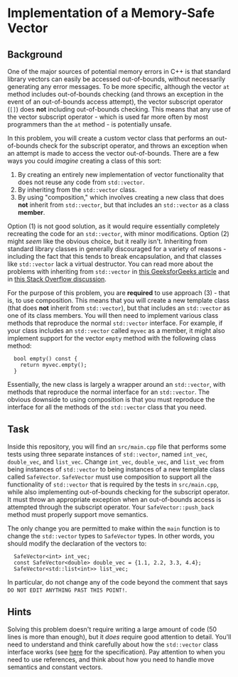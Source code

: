 # Implementation of a Memory-Safe Vector

## Background

One of the major sources of potential memory errors in C++ is that standard library vectors can easily be accessed out-of-bounds, without necessarily generating any error messages.
To be more specific, although the vector `at` method includes out-of-bounds checking (and throws an exception in the event of an out-of-bounds access attempt), the vector subscript operator (`[]`) does **not** including out-of-bounds checking.
This means that any use of the vector subscript operator - which is used far more often by most programmers than the `at` method - is potentially unsafe.

In this problem, you will create a custom vector class that performs an out-of-bounds check for the subscript operator, and throws an exception when an attempt is made to access the vector out-of-bounds.
There are a few ways you could *imagine* creating a class of this sort:

1. By creating an entirely new implementation of vector functionality that does not reuse any code from `std::vector`.
2. By inheriting from the `std::vector` class.
3. By using "composition," which involves creating a new class that does **not** inherit from `std::vector`, but that includes an `std::vector` as a class **member**.

Option (1) is not good solution, as it would require essentially completely recreating the code for an `std::vector`, with minor modifications.
Option (2) might *seem* like the obvious choice, but it really isn't.
Inheriting from standard library classes in generally discouraged for a variety of reasons - including the fact that this tends to break encapsulation, and that classes like `std::vector` lack a virtual destructor.
You can read more about the problems with inheriting from `std::vector` in [this GeeksforGeeks article](https://www.geeksforgeeks.org/why-should-we-not-inherit-std-vector-in-cpp/) and in [this Stack Overflow discussion](https://stackoverflow.com/questions/4353203/thou-shalt-not-inherit-from-stdvector).

For the purpose of this problem, you are **required** to use approach (3) - that is, to use composition.
This means that you will create a new template class (that does **not** inherit from `std::vector`), but that includes an `std::vector` as one of its class members.
You will then need to implement various class methods that reproduce the normal `std::vector` interface.
For example, if your class includes an `std::vector` called `myvec` as a member, it might also implement support for the vector `empty` method with the following class method:

```
  bool empty() const {
    return myvec.empty();
  }
```

Essentially, the new class is largely a wrapper around an `std::vector`, with methods that reproduce the normal interface for an `std::vector`.
The obvious downside to using composition is that you must reproduce the interface for all the methods of the `std::vector` class that you need.

## Task

Inside this repository, you will find an `src/main.cpp` file that performs some tests using three separate instances of `std::vector`, named `int_vec`, `double_vec`, and `list_vec`.
Change `int_vec`, `double_vec`, and `list_vec` from being instances of `std::vector` to being instances of a new template class called `SafeVector`.
`SafeVector` must use composition to support all the functionality of `std::vector` that is required by the tests in `src/main.cpp`, while also implementing out-of-bounds checking for the subscript operator.
It must throw an appropriate exception when an out-of-bounds access is attempted through the subscript operator.
Your `SafeVector::push_back` method must properly support move semantics.

The only change you are permitted to make within the `main` function is to change the `std::vector` types to `SafeVector` types.
In other words, you should modify the declaration of the vectors to:

```
  SafeVector<int> int_vec;
  const SafeVector<double> double_vec = {1.1, 2.2, 3.3, 4.4};
  SafeVector<std::list<int>> list_vec;
```

In particular, do not change any of the code beyond the comment that says `DO NOT EDIT ANYTHING PAST THIS POINT!`.

## Hints

Solving this problem doesn't require writing a large amount of code (50 lines is more than enough), but it *does* require good attention to detail.
You'll need to understand and think carefully about how the `std::vector` class interface works (see [here](https://en.cppreference.com/w/cpp/container/vector) for the specification).
Pay attention to when you need to use references, and think about how you need to handle move semantics and constant vectors.

